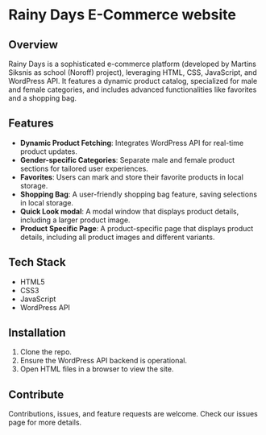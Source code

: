 # Rainy Days E-Commerce website

## Overview

Rainy Days is a sophisticated e-commerce platform (developed by Martins Siksnis as school (Noroff) project), leveraging HTML, CSS, JavaScript, and WordPress API. It features a dynamic product catalog, specialized for male and female categories, and includes advanced functionalities like favorites and a shopping bag.

## Features

- **Dynamic Product Fetching**: Integrates WordPress API for real-time product updates.
- **Gender-specific Categories**: Separate male and female product sections for tailored user experiences.
- **Favorites**: Users can mark and store their favorite products in local storage.
- **Shopping Bag**: A user-friendly shopping bag feature, saving selections in local storage.
- **Quick Look modal**: A modal window that displays product details, including a larger product image.
- **Product Specific Page**: A product-specific page that displays product details, including all product images and different variants.

## Tech Stack

- HTML5
- CSS3
- JavaScript
- WordPress API

## Installation

1. Clone the repo.
2. Ensure the WordPress API backend is operational.
3. Open HTML files in a browser to view the site.

## Contribute

Contributions, issues, and feature requests are welcome. Check our issues page for more details.
